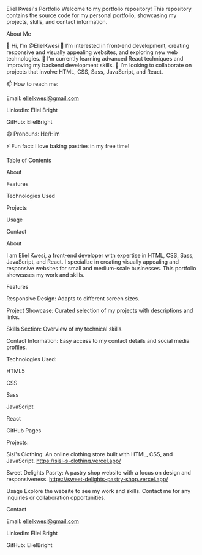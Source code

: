 Eliel Kwesi's Portfolio
Welcome to my portfolio repository! This repository contains the source code for my personal portfolio, showcasing my projects, skills, and contact information.

About Me

👋 Hi, I’m @ElielKwesi
👀 I’m interested in front-end development, creating responsive and visually appealing websites, and exploring new web technologies.
🌱 I’m currently learning advanced React techniques and improving my backend development skills.
💞️ I’m looking to collaborate on projects that involve HTML, CSS, Sass, JavaScript, and React.

📫 How to reach me:

Email: elielkwesi@gmail.com

LinkedIn: Eliel Bright

GitHub: ElielBright

😄 Pronouns: He/Him

⚡ Fun fact: I love baking pastries in my free time!


Table of Contents

About

Features

Technologies Used

Projects

Usage

Contact


About

I am Eliel Kwesi, a front-end developer with expertise in HTML, CSS, Sass, JavaScript, and React. I specialize in creating visually appealing and responsive websites for small and medium-scale businesses. This portfolio showcases my work and skills.

Features

Responsive Design: Adapts to different screen sizes.

Project Showcase: Curated selection of my projects with descriptions and links.

Skills Section: Overview of my technical skills.

Contact Information: Easy access to my contact details and social media profiles.


Technologies Used:

HTML5

CSS

Sass

JavaScript

React

GitHub Pages


Projects:

Sisi's Clothing: An online clothing store built with HTML, CSS, and JavaScript.
https://sisi-s-clothing.vercel.app/

Sweet Delights Pasrty: A pastry shop website with a focus on design and responsiveness.
https://sweet-delights-pastry-shop.vercel.app/


Usage
Explore the website to see my work and skills. Contact me for any inquiries or collaboration opportunities.


Contact

Email: elielkwesi@gmail.com

LinkedIn: Eliel Bright

GitHub: ElielBright

